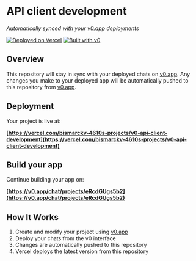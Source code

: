 # API client development

*Automatically synced with your [v0.app](https://v0.app) deployments*

[![Deployed on Vercel](https://img.shields.io/badge/Deployed%20on-Vercel-black?style=for-the-badge&logo=vercel)](https://vercel.com/bismarckv-4610s-projects/v0-api-client-development)
[![Built with v0](https://img.shields.io/badge/Built%20with-v0.app-black?style=for-the-badge)](https://v0.app/chat/projects/eRcdGUgs5b2)

## Overview

This repository will stay in sync with your deployed chats on [v0.app](https://v0.app).
Any changes you make to your deployed app will be automatically pushed to this repository from [v0.app](https://v0.app).

## Deployment

Your project is live at:

**[https://vercel.com/bismarckv-4610s-projects/v0-api-client-development](https://vercel.com/bismarckv-4610s-projects/v0-api-client-development)**

## Build your app

Continue building your app on:

**[https://v0.app/chat/projects/eRcdGUgs5b2](https://v0.app/chat/projects/eRcdGUgs5b2)**

## How It Works

1. Create and modify your project using [v0.app](https://v0.app)
2. Deploy your chats from the v0 interface
3. Changes are automatically pushed to this repository
4. Vercel deploys the latest version from this repository
